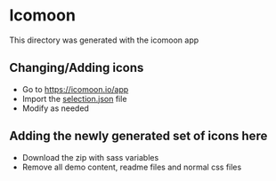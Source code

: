 # Icomoon
This directory was generated with the icomoon app

## Changing/Adding icons
- Go to https://icomoon.io/app
- Import the [selection.json](./selection.json) file
- Modify as needed

## Adding the newly generated set of icons here
- Download the zip with sass variables
- Remove all demo content, readme files and normal css files
